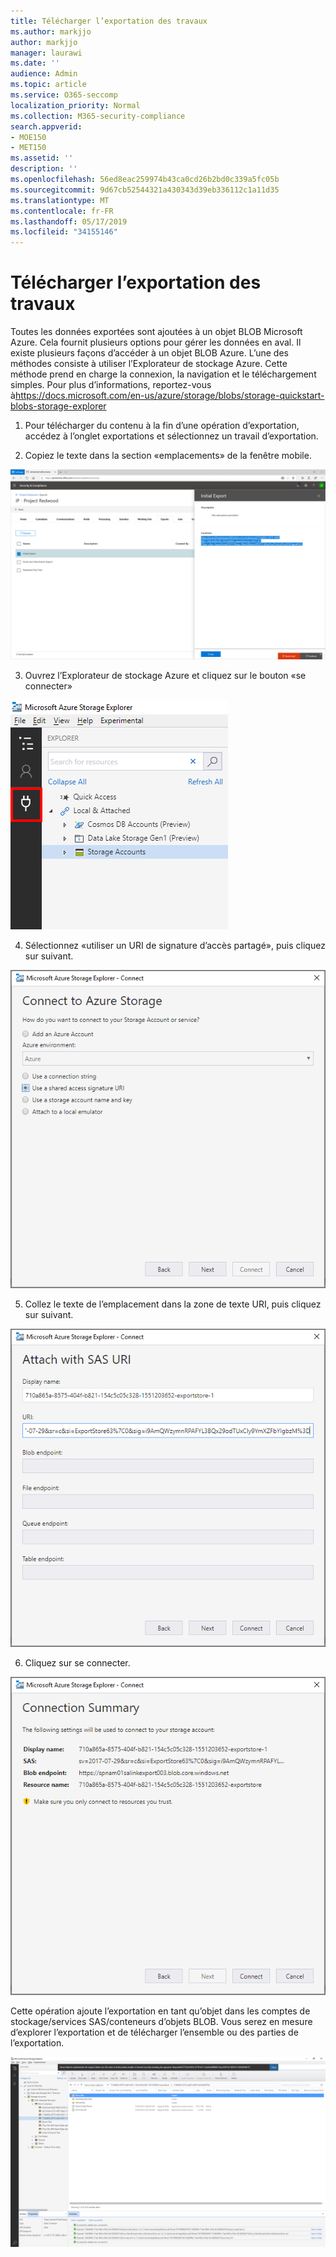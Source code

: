 ```yaml
---
title: Télécharger l’exportation des travaux
ms.author: markjjo
author: markjjo
manager: laurawi
ms.date: ''
audience: Admin
ms.topic: article
ms.service: O365-seccomp
localization_priority: Normal
ms.collection: M365-security-compliance
search.appverid:
- MOE150
- MET150
ms.assetid: ''
description: ''
ms.openlocfilehash: 56ed8eac259974b43ca0cd26b2bd0c339a5fc05b
ms.sourcegitcommit: 9d67cb52544321a430343d39eb336112c1a11d35
ms.translationtype: MT
ms.contentlocale: fr-FR
ms.lasthandoff: 05/17/2019
ms.locfileid: "34155146"
---
```

# <a name="download-export-jobs"></a>Télécharger l’exportation des travaux

Toutes les données exportées sont ajoutées à un objet BLOB Microsoft Azure. Cela fournit plusieurs options pour gérer les données en aval. Il existe plusieurs façons d’accéder à un objet BLOB Azure. L’une des méthodes consiste à utiliser l’Explorateur de stockage Azure. Cette méthode prend en charge la connexion, la navigation et le téléchargement simples. Pour plus d’informations, reportez-vous à<https://docs.microsoft.com/en-us/azure/storage/blobs/storage-quickstart-blobs-storage-explorer>

1.  Pour télécharger du contenu à la fin d’une opération d’exportation, accédez à l’onglet exportations et sélectionnez un travail d’exportation.

2.  Copiez le texte dans la section «emplacements» de la fenêtre mobile.

![](../media/eDiscoExportJob.png)

3.  Ouvrez l’Explorateur de stockage Azure et cliquez sur le bouton «se connecter»

![](../media/AzureStorageConnect.png)

4.  Sélectionnez «utiliser un URI de signature d’accès partagé», puis cliquez sur suivant.

![](../media/AzureStorageConnect2.png)

5.  Collez le texte de l’emplacement dans la zone de texte URI, puis cliquez sur suivant.

![](../media/AzureStorageConnect3.png)

6.  Cliquez sur se connecter.

![](../media/AzureStorageConnect4.png)

Cette opération ajoute l’exportation en tant qu’objet dans les comptes de stockage/services SAS/conteneurs d’objets BLOB. Vous serez en mesure d’explorer l’exportation et de télécharger l’ensemble ou des parties de l’exportation.

![](../media/AzureStorageConnect5.png)